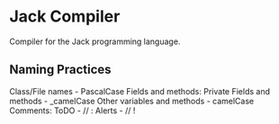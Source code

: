 # Jack Compiler

Compiler for the Jack programming language.

## Naming Practices

Class/File names - PascalCase
Fields and methods:
    Private Fields and methods - _camelCase
    Other variables and methods - camelCase
Comments:
    ToDO - // :
    Alerts - // !
